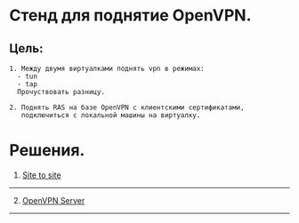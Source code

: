 Стенд для поднятие OpenVPN.
===========================

Цель:
-----
```
1. Между двумя виртуалками поднять vpn в режимах:
  - tun 
  - tap
  Прочуствовать разницу.

2. Поднять RAS на базе OpenVPN с клиентскими сертификатами, 
   подключиться с локальной машины на виртуалку.
```

Решения.
========

1. [Site to site](site_to_site)
----------------------------

2. [OpenVPN Server](vpn_server)
---------------------------
